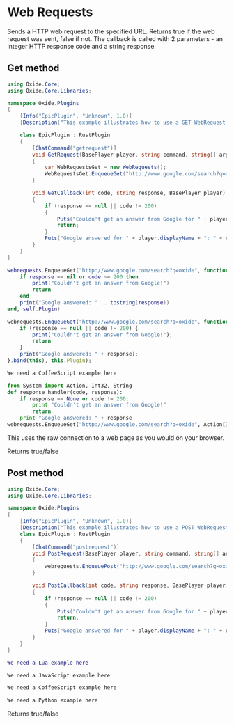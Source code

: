 # Web Requests

Sends a HTTP web request to the specified URL. Returns true if the web request was sent, false if not. The callback is called with 2 parameters - an integer HTTP response code and a string response.

## Get method

``` csharp
using Oxide.Core;
using Oxide.Core.Libraries;

namespace Oxide.Plugins
{
    [Info("EpicPlugin", "Unknown", 1.0)]
    [Description("This example illustrates how to use a GET WebRequest.")]

    class EpicPlugin : RustPlugin
    {
        [ChatCommand("getrequest")]
        void GetRequest(BasePlayer player, string command, string[] args)
        {
            var WebRequestsGet = new WebRequests();
			WebRequestsGet.EnqueueGet("http://www.google.com/search?q=oxide", (code, response) => GetCallback(code, response, player), this);
        }

        void GetCallback(int code, string response, BasePlayer player)
        {
            if (response == null || code != 200)
            {
                Puts("Couldn't get an answer from Google for " + player.displayName);
                return;
            }
            Puts("Google answered for " + player.displayName + ": " + response);
        }
    }
}
```

``` lua
webrequests.EnqueueGet("http://www.google.com/search?q=oxide", function(code, response)
    if response == nil or code ~= 200 then 
        print("Couldn't get an answer from Google!") 
        return 
    end
    print("Google answered: " .. tostring(response))
end, self.Plugin)
```

``` javascript
webrequests.EnqueueGet("http://www.google.com/search?q=oxide", function(code, response) {
    if (response == null || code != 200) {
        print("Couldn't get an answer from Google!");
        return
    }
    print("Google answered: " + response);
}.bind(this), this.Plugin);
```

``` coffeescript
We need a CoffeeScript example here
```

``` python
from System import Action, Int32, String
def response_handler(code, response):
    if response == None or code != 200:
        print "Couldn't get an answer from Google!" 
        return 
    print "Google answered: " + response
webrequests.EnqueueGet("http://www.google.com/search?q=oxide", Action[Int32,String](response_handler), self.Plugin);
```

This uses the raw connection to a web page as you would on your browser.

Returns true/false

## Post method

``` csharp
using Oxide.Core;
using Oxide.Core.Libraries;

namespace Oxide.Plugins
{
    [Info("EpicPlugin", "Unknown", 1.0)]
    [Description("This example illustrates how to use a POST WebRequest.")]
    class EpicPlugin : RustPlugin
    {
        [ChatCommand("postrequest")]
        void PostRequest(BasePlayer player, string command, string[] args)
        {
            webrequests.EnqueuePost("http://www.google.com/search?q=oxide", "param1=value1&param2=value2", (code, response) => PostCallback(code, response, player), this);
        }

        void PostCallback(int code, string response, BasePlayer player)
        {
            if (response == null || code != 200)
            {
                Puts("Couldn't get an answer from Google for " + player.displayName);
                return;
            }
            Puts("Google answered for " + player.displayName + ": " + response);
        }
    }
}
```

``` lua
We need a Lua example here
```

``` javascript
We need a JavaScript example here
```

``` coffeescript
We need a CoffeeScript example here
```

``` python
We need a Python example here
```

Returns true/false

